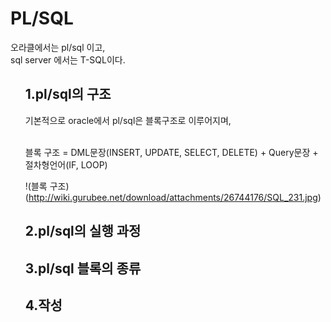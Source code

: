 <h1>PL/SQL</h1>
  오라클에서는 pl/sql 이고,<br>
  sql server 에서는 T-SQL이다.
  
<ol> 
<h2>1.pl/sql의 구조</h2>
  기본적으로 oracle에서 pl/sql은 블록구조로 이루어지며, <br><br>
  
   블록 구조  = DML문장(INSERT, UPDATE, SELECT, DELETE) + Query문장 + 절차형언어(IF, LOOP)
   <br>
   
   !(블록 구조)(http://wiki.gurubee.net/download/attachments/26744176/SQL_231.jpg)
   
<h2>2.pl/sql의 실행 과정</h2>

<h2>3.pl/sql 블록의 종류</h2>

<h2>4.작성</h2>

